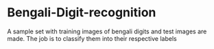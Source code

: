 # Bengali-Digit-recognition
A sample set with training images of bengali digits and test images are made. The job is to classify them into their respective labels
